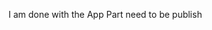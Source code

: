 I am done with the App Part need to be publish            
                                                                                                                             
                                                                                                   
